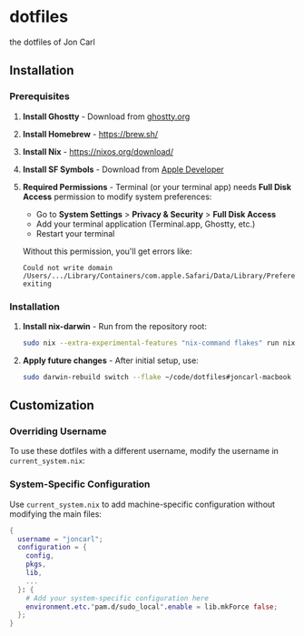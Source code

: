 # dotfiles
the dotfiles of Jon Carl

## Installation

### Prerequisites
1. **Install Ghostty** - Download from [ghostty.org](https://ghostty.org)
1. **Install Homebrew** - https://brew.sh/
2. **Install Nix** - https://nixos.org/download/
3. **Install SF Symbols** - Download from [Apple Developer](https://developer.apple.com/sf-symbols/)
4. **Required Permissions** - Terminal (or your terminal app) needs **Full Disk Access** permission to modify system preferences:
   - Go to **System Settings** > **Privacy & Security** > **Full Disk Access**
   - Add your terminal application (Terminal.app, Ghostty, etc.)
   - Restart your terminal

   Without this permission, you'll get errors like:
   ```
   Could not write domain /Users/.../Library/Containers/com.apple.Safari/Data/Library/Preferences/com.apple.Safari; exiting
   ```

### Installation
1. **Install nix-darwin** - Run from the repository root:
   ```bash
   sudo nix --extra-experimental-features "nix-command flakes" run nix-darwin -- switch --flake ~/code/dotfiles#joncarl-macbook
   ```

2. **Apply future changes** - After initial setup, use:
   ```bash
   sudo darwin-rebuild switch --flake ~/code/dotfiles#joncarl-macbook
   ```

## Customization

### Overriding Username
To use these dotfiles with a different username, modify the username in `current_system.nix`:

### System-Specific Configuration
Use `current_system.nix` to add machine-specific configuration without modifying the main files:

```nix
{
  username = "joncarl";
  configuration = {
    config,
    pkgs,
    lib,
    ...
  }: {
    # Add your system-specific configuration here
    environment.etc."pam.d/sudo_local".enable = lib.mkForce false;
  };
}
```

